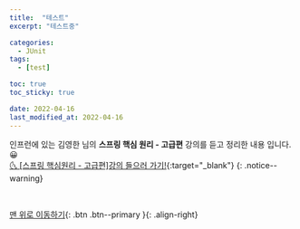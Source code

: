 ```yaml
---
title:  "테스트" 
excerpt: "테스트중"

categories:
  - JUnit
tags:
  - [test]

toc: true
toc_sticky: true

date: 2022-04-16
last_modified_at: 2022-04-16
---
```


인프런에 있는 김영한 님의 **스프링 핵심 원리 - 고급편** 강의를 듣고 정리한 내용 입니다. 😀    
[🌜 [스프링 핵심원리 - 고급편]강의 들으러 가기!](https://www.inflearn.com/course/%EC%8A%A4%ED%94%84%EB%A7%81-%ED%95%B5%EC%8B%AC-%EC%9B%90%EB%A6%AC-%EA%B3%A0%EA%B8%89%ED%8E%B8/dashboard){:target="_blank"}
{: .notice--warning}

<!-- 디자인 패턴중 하나인 `템플릿 메서드 패턴`에 대해 알아보자.  

## 🔔 템플릿 메서드 패턴이 필요한 상황
기존 코드에 로그 추적기를 추가해야 되는 상황이 생겼다고 가정해 보자.

**로그 추적기 도입 전 코드**
```java
  //OrderControllerV0 코드 
  @GetMapping("/v0/request")
  public String request(String itemId) {
      orderService.orderItem(itemId);
      return "ok";
  }

  //OrderServiceV0 코드
  public void orderItem(String itemId) {
      orderRepository.save(itemId);
  } 
```

**로그 추적기 도입 후 코드**
```java
  //OrderControllerV3 코드 
  @GetMapping("/v3/request")
  public String request(String itemId) {
      TraceStatus status = null;
      try {
          status = trace.begin("OrderController.request()");
          orderService.orderItem(itemId); //핵심 기능
          trace.end(status);
      } catch (Exception e) {
          trace.exception(status, e);
          throw e; 
      }

      return "ok";
  }

  //OrderServiceV3 코드
  public void orderItem(String itemId) {
      TraceStatus status = null;
      try {
          status = trace.begin("OrderService.orderItem()"); 
          orderRepository.save(itemId); //핵심 기능
          trace.end(status);
      } catch (Exception e) {
          trace.exception(status, e);
          throw e;
      }
  }
 
```

여기서 TraceStatus의 역할을 자세하게 알 필요는 없고 그냥 로그를 찍기 위한 클래스 라고 생각하면 된다.  

V0 시절 코드와 비교해서 V3코드를 보자.  
V0는 해당 메서드가 실제 처리해야 하는 핵심 기능만 깔끔하게 남아있다. 반면에 V3에는 핵심 기능보다 로그를 출력해야 하는 부가 기능 코드가 훨씬 더 많고 복잡하다.  
앞으로 코드를 설명할 때 핵심 기능과 부가 기능으로 구분해서 설명하겠다.

### 핵심 기능 vs 부가 기능
* **핵심 기능**은 해당 객체가 제공하는 고유의 기능이다. 예를 들어서 `orderService`의 핵심 기능은 주문로직이다.  
메서드 단위로 보면 `orderService.orderItem()`의 핵심 기능은 주문 리포지토리를 호출하는 `orderRepository.save(itemId)`코드가 핵심 기능이다.
* **부가 기능**은 핵심 기능을 보조하기 위해 제공되는 기능이다. 예를 들어서 로그 추적 로직, 트랜잭션 기능이 있다. 이러한 부가 기능은 단독으로 사용되지는 않고, 핵심 기능과 함께 사용된다. 예를 들어서 로그 추적 기능은 어떤 핵심 기능이 호출되었는지 로그를 남기기 위해 사용한다. 그러니까 핵심 기능을 보조하기 위해 존재한다.

V0에는 핵심 기능만 있지만, 로그 추적기를 추가한 V3코드는 핵심 기능과 부가 기능이 함께 섞여있다.  
V3를 보면 로그 추적기의 도입으로 핵심 기능 코드보다 부가 기능을 처리하기 위한 코드가 더 많아졌다.  
소위 배보다 배꼽이 큰 상황이다. 만약 클래스가 수백 개라면 어떻게 하겠는가?

이 문제를 좀 더 효율적으로 처리할 수 있는 방법이 있을까?  
V3 코드를 유심히 잘 살펴보면 다음과 같이 동일한 패턴이 있다.

```java
  TraceStatus status = null;
  try {
      status = trace.begin("message"); 
      //핵심 기능 호출
      trace.end(status);
  } catch (Exception e) {
      trace.exception(status, e);
      throw e; 
  }
```
`Controller`, `Service`의 코드를 잘 보면, 로그 추적기를 사용하는 구조는 모두 동일하다.  
중간에 핵심 기능을 사용하는 코드만 다를 뿐이다.  
부가 기능과 관련된 코드가 중복이니 중복을 별도의 메서드로 뽑아내면 될 것 같다. 그런데, `try ~ catch` 는 물론이고, 핵심 기능 부분이 중간에 있어서 단순하게 메서드로 추출하는 것은 어렵다.

### 변하는 것과 변하지 않는 것을 분리
좋은 설계는 변하는 것과 변하지 않는 것을 분리하는 것이다.  
여기서 핵심 기능 부분은 변하고, 로그 추적기를 사용하는 부분은 변하지 않는 부분이다.  
이 둘을 분리해서 모듈화해야 한다.  

`템플릿 메서드 패턴(Template Method Pattern)`은 이런 문제를 해결하는 디자인 패턴이다.


## 🔔 예제
템플릿 메서드 패턴을 쉽게 이해하기 위해 단순한 예제 코드를 만들어 보자.

### 템플릿 메서드 패턴 - 예제1

**TemplateMethodTest**
```java
  @Slf4j
  public class TemplateMethodTest {
    @Test
    void templateMethodV0() {
      logic1();
      logic2();
    }

    private void logic1() {
      long startTime = System.currentTimeMillis(); //비즈니스 로직 실행
      log.info("비즈니스 로직1 실행");
      //비즈니스 로직 종료
      long endTime = System.currentTimeMillis(); long resultTime = endTime - startTime; log.info("resultTime={}", resultTime);
    }

    private void logic2() {
      long startTime = System.currentTimeMillis(); //비즈니스 로직 실행
      log.info("비즈니스 로직2 실행");
      //비즈니스 로직 종료
      long endTime = System.currentTimeMillis();
      long resultTime = endTime - startTime;
      log.info("resultTime={}", resultTime);
    }
  }
```

**실행 결과**
```
비즈니스 로직1 실행
resultTime=5
비즈니스 로직2 실행
resultTime=1
```
`logic1()` 과 `logic2()` 는 시간을 측정하는 부분과 비즈니스 로직을 실행하는 부분이 함께 존재한다.

* 변하는 부분: 비즈니스 로직
* 변하지 않는 부분: 시간 측정

이제 템플릿 메서드 패턴을 사용해서 변하는 부분과 변하지 않는 부분을 분리해 보자.

### 템플릿 메서드 패턴 - 예제2

**템플릿 메서드 패턴 구조 그림**
![img06](https://user-images.githubusercontent.com/93430103/161556921-074467bd-07d7-4ae9-9d1b-816ac6d9aa7a.png)

**AbstractTemplate**
```java
  @Slf4j
  public abstract class AbstractTemplate {
    public void execute() {
      long startTime = System.currentTimeMillis(); //비즈니스 로직 실행
      call(); //상속
      //비즈니스 로직 종료
      long endTime = System.currentTimeMillis(); 
      long resultTime = endTime - startTime; 
      log.info("resultTime={}", resultTime);
    }
    protected abstract void call();
  }
```
템플릿 메서드 패턴은 이름 그대로 템플릿을 사용하는 방식이다. 템플릿은 기준이 되는 거대한 틀이다. 템플릿이라는 틀에 변하지 않는 부분을 몰아둔다. 그리고 일부 변하는 부분을 별도로 호출해서 해결한다.
<br>

`AbstractTemplate` 코드를 보자. 변하지 않는 부분인 시간 측정 로직을 몰아둔 것을 확인할 수 있다. 이제 이것이 하나의 템플릿이 된다. 그리고 템플릿 안에서 변하는 부분은 `call()` 메서드를 호출해서 처리한다. 템플릿 메서드 패턴은 부모 클래스에 변하지 않는 템플릿 코드를 둔다. 그리고 변하는 부분은 자식 클래스에 두고 상속과 오버라이딩을 사용해서 처리한다.


**SubClassLogic1**
```java
  @Slf4j
  public class SubClassLogic1 extends AbstractTemplate {
      @Override
      protected void call() {
        log.info("비즈니스 로직1 실행"); 
      }
  }
```
변하는 부분인 비즈니스 로직1을 처리하는 자식 클래스이다. 템플릿이 호출하는 대상인 `call()`메서드를 오버라이딩 한다.

**SubClassLogic2**
```java
  @Slf4j
  public class SubClassLogic2 extends AbstractTemplate {
    @Override
    protected void call() { 
      log.info("비즈니스 로직2 실행");
    } 
  }
```
변하는 부분인 비즈니스 로직2를 처리하는 자식 클래스이다. 템플릿이 호출하는 대상인 `call()` 메서드를 오버라이딩 한다.


**TemplateMethodTest - templateMethodV1() 추가**
```java
  /**
   * 템플릿 메서드 패턴 적용
   */
  @Test
  void templateMethodV1() {
    AbstractTemplate template1 = new SubClassLogic1();
    template1.execute();
    AbstractTemplate template2 = new SubClassLogic2();
    template2.execute();
  }
```

**실행 결과**
```
비즈니스 로직1 실행 resultTime=0
비즈니스 로직2 실행 resultTime=1
```
<br>

**템플릿 메서드 패턴 인스턴스 호출 그림**
![img07](https://user-images.githubusercontent.com/93430103/161556925-83c55a5e-e93c-43c4-87f1-d9054443929d.png)

`template1.execute()` 를 호출하면 템플릿 로직인 `AbstractTemplate.execute()` 를 실행한다. 여기서 중간에 `call()` 메서드를 호출하는데, 이 부분이 오버라이딩 되어있다. 따라서 현재 인스턴스인 `SubClassLogic1` 인스턴스의 `SubClassLogic1.call()` 메서드가 호출된다.

템플릿 메서드 패턴은 이렇게 다형성을 사용해서 변하는 부분과 변하지 않는 부분을 분리하는 방법이다.

### 템플릿 메서드 패턴 - 예제3

**익명 내부 클래스 사용하기**  
템플릿 메서드 패턴은 `SubClassLogic1`, `SubClassLogic2` 처럼 클래스를 계속 만들어야 하는 단점이 있다. 익명 내부 클래스를 사용하면 이런 단점을 보완할 수 있다.  
익명 내부 클래스를 사용하면 객체 인스턴스를 생성하면서 동시에 생성할 클래스를 상속 받은 자식 클래스를 정의할 수 있다. 이 클래스는 `SubClassLogic1` 처럼 직접 지정하는 이름이 없고 클래스 내부에 선언되는 클래스여서 익명 내부 클래스라 한다.  

**TemplateMethodTest - templateMethodV2() 추가**

```java
  /**
   * 템플릿 메서드 패턴,익명 내부 클래스 사용
   */
  @Test
  void templateMethodV2() {
    AbstractTemplate template1 = new AbstractTemplate() {
      @Override
      protected void call() { 
        log.info("비즈니스 로직1 실행");
      }
    };
    log.info("클래스 이름1={}", template1.getClass()); 
    template1.execute();
    
    AbstractTemplate template2 = new AbstractTemplate() {
      @Override
      protected void call() {
        log.info("비즈니스 로직1 실행");
      }
    };
    log.info("클래스 이름2={}", template2.getClass());
    template2.execute();
  }
```

**실행 결과**
```
클래스 이름1 class hello.advanced.trace.template.TemplateMethodTest$1 
비즈니스 로직1 실행
resultTime=3
클래스 이름2 class hello.advanced.trace.template.TemplateMethodTest$2 
비즈니스 로직2 실행
resultTime=0
```
실행 결과를 보면 자바가 임의로 만들어주는 익명 내부 클래스 이름은 TemplateMethodTest$1 , TemplateMethodTest$2 인 것을 확인할 수 있다.

![img08](https://user-images.githubusercontent.com/93430103/161558373-d0549ea4-4640-4e4b-a242-b60a52f1327b.png)

## 🔔 정리
오늘은 GoF디자인 패턴중 행위 패턴의 종류 중 하나인 `템플릿 메서드 패턴`의 필요한 상황과 사용방법을 간단한 예제를 통해 알아보았다.  

좋은 설계 라는것은 무엇일까? 수 많은 정의가 있겠지만, 진정한 좋은 설계는 바로 `변경`이 일어날 때 자연스럽게 드러난다.  
위의 예제에서 `템플릿 메서드 패턴`을 적용하기 전 소스코드를 보자.  
로그를 남기는 로직에 수정사항이 생기면 로그를 남기는 모든 클래스를 다 찾아서 고쳐야 한다.  
하지만 `템플릿 메서드 패턴`이 적용된 소스코드는 `AbstractTemplate`코드만 변경하면 된다.  
단순히 `템플릿 메서드 패턴`을 적용해서 소스코드 몇줄을 줄인 것이 전부가 아니다.  
로그를 남기는 부분에 단일 책임 원칙(SRP)을 지키도록 함으로써 변경 지점을 하나로 모아 변경에 쉽게 대처할 수 있는 구조를 만든 것이다.


**템플릿 메서드 패턴 - 정의**
GOF 디자인 패턴에서는 템플릿 메서드 패턴을 다음과 같이 정의했다.  
> 템플릿 메서드 디자인 패턴의 목적은 다음과 같습니다.  
  "작업에서 알고리즘의 골격을 정의하고 일부 단계를 하위 클래스로 연기합니다. 템플릿 메서드를 사용하면
  하위 클래스가 알고리즘의 구조를 변경하지 않고도 알고리즘의 특정 단계를 재정의할 수 있습니다." [GOF]

**GOF 템플릿 메서드 패턴 정의**
![img09](https://user-images.githubusercontent.com/93430103/161655160-2248934b-a81f-4615-b58e-f2ad9ee9135e.png)
풀어서 설명하면 다음과 같다.  
부모 클래스에 알고리즘의 골격인 템플릿을 정의하고, 일부 변경되는 로직은 자식 클래스에 정의하는 것이다. 이렇게 하면 자식 클래스가 알고리즘의 전체 구조를 변경하지 않고, 특정 부분만 재정의할 수 있다. 결국 상속과 오버라이딩을 통한 다형성으로 문제를 해결하는 것이다.

**하지만**  
템플릿 메서드 패턴은 상속을 사용한다. 따라서 상속에서 오는 단점들을 그대로 안고간다. 특히 자식 클래스가 부모 클래스와 컴파일 시점에 강하게 결합되는 문제가 있다.  
이것은 의존관계에 대한 문제이다. 자식 클래스 입장에서는 부모 클래스의 기능을 전혀 사용하지 않는다.  
위의 예제에서 작성했던 코드를 보면 자식 클래스를 작성할 때 부모 클래스의 기능을 사용한 적이 없다.
그럼에도 불구하고 템플릿 메서드 패턴을 위해 자식 클래스는 부모 클래스를 상속 받고 있다.

상속을 받는 다는 것은 특정 부모 클래스를 의존하고 있다는 것이다. 자식 클래스의 `extends` 다음에 바로 부모 클래스가 코드상에 지정되어 있다. 따라서 부모 클래스의 기능을 사용하든 사용하지 않든 간에 부모 클래스를 강하게 의존하게 된다. 여기서 강하게 의존한다는 뜻은 자식 클래스의 코드에 부모 클래스의 코드가 명확하게 적혀 있다는 뜻이다. UML에서 상속을 받으면 삼각형 화살표가 `자식 -> 부모` 를 향하고 있는 것은 이런 의존관계를 반영하는 것이다.

자식 클래스 입장에서는 부모 클래스의 기능을 전혀 사용하지 않는데, 부모 클래스를 알아야한다. 이것은 좋은 설계가 아니다. 그리고 이런 잘못된 의존관계 때문에 부모 클래스를 수정하면, 자식 클래스에도 영향을 줄 수 있다.

추가로 템플릿 메서드 패턴은 상속 구조를 사용하기 때문에, `별도의 클래스`나 `익명 내부 클래스`를 만들어야 하는 부분도 복잡하다.

지금까지 설명한 이런 부분들을 더 깔끔하게 개선하려면 어떻게 해야할까?
템플릿 메서드 패턴과 비슷한 역할을 하면서 상속의 단점을 제거할 수 있는 디자인 패턴이 바로 `전략 패턴 (Strategy Pattern)`이다.

다음시간에는 전략 패턴에 대해 알아보자. -->

<br>

[맨 위로 이동하기](#){: .btn .btn--primary }{: .align-right}
<br>

